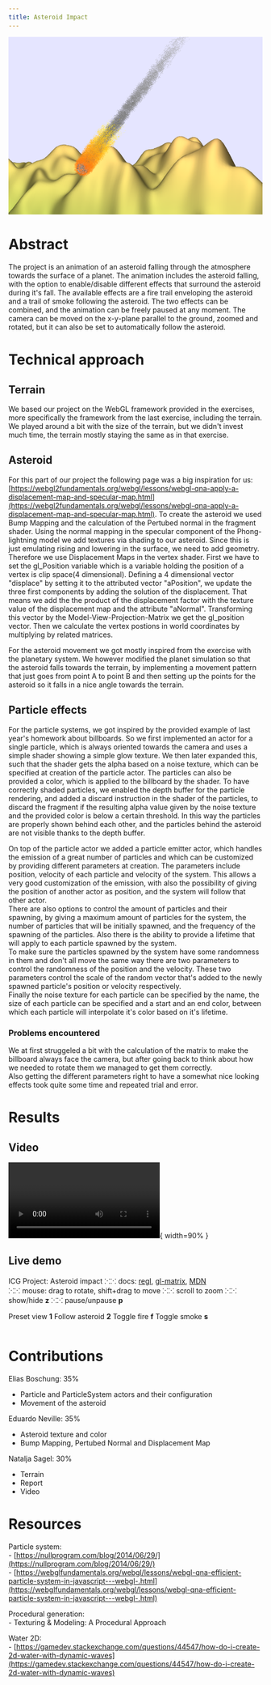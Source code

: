 ```yaml
---
title: Asteroid Impact
---
```


![Asteroid](images/asteroid_falling1.png)

# Abstract

The project is an animation of an asteroid falling through the atmosphere towards the surface of a planet.
The animation includes the asteroid falling, with the option to enable/disable different effects that
surround the asteroid during it's fall. The available effects are a fire trail enveloping the asteroid and
a trail of smoke following the asteroid. The two effects can be combined, and the animation can be freely
paused at any moment. The camera can be moved on the x-y-plane parallel to the ground, zoomed and rotated,
but it can also be set to automatically follow the asteroid.

# Technical approach

## Terrain

We based our project on the WebGL framework provided in the exercises, more specifically the framework from
the last exercise, including the terrain. We played around a bit with the size of the terrain, but we didn't
invest much time, the terrain mostly staying the same as in that exercise.

## Asteroid

For this part of our project the following page was a big inspiration for us: [https://webgl2fundamentals.org/webgl/lessons/webgl-qna-apply-a-displacement-map-and-specular-map.html](https://webgl2fundamentals.org/webgl/lessons/webgl-qna-apply-a-displacement-map-and-specular-map.html).
To create the asteroid we used Bump Mapping and the calculation of the Pertubed normal in the fragment shader. 
Using the normal mapping in the specular component of the Phong-lightning model we add textures via 
shading to our asteroid. Since this is just emulating rising and lowering in the surface, we need to add
geometry. Therefore we use Displacement Maps in the vertex shader. First we have to set the gl_Position variable
which is a variable holding the position of a vertex is clip space(4 dimensional). Defining a 4 dimensional vector "displace" by setting it 
to the attributed vector "aPosition", we update the three first components by adding the solution of the displacement. That means we add the 
the product of the displacement factor with the texture value of the displacement map and the attribute "aNormal". Transforming this vector 
by the Model-View-Projection-Matrix we get the gl_position vector.
Then we calculate the vertex postions in world coordinates by multiplying by related matrices.

For the asteroid movement we got mostly inspired from the exercise with the planetary system. We however modified the
planet simulation so that the asteroid falls towards the terrain, by implementing a movement pattern that
just goes from point A to point B and then setting up the points for the asteroid so it falls in a nice angle
towards the terrain.

## Particle effects

For the particle systems, we got inspired by the provided example of last year's homework about billboards.
So we first implemented an actor for a single particle, which is always oriented towards the camera and uses
a simple shader showing a simple glow texture. We then later expanded this, such that the shader gets the
alpha based on a noise texture, which can be specified at creation of the particle actor. The particles can
also be provided a color, which is applied to the billboard by the shader. To have correctly shaded particles,
we enabled the depth buffer for the particle rendering, and added a discard instruction in the shader of the
particles, to discard the fragment if the resulting alpha value given by the noise texture and the provided
color is below a certain threshold. In this way the particles are properly shown behind each other, and the
particles behind the asteroid are not visible thanks to the depth buffer.

On top of the particle actor we added a particle emitter actor, which handles the emission of a great number
of particles and which can be customized by providing different parameters at creation. The parameters
include position, velocity of each particle and velocity of the system. This allows a very good customization
of the emission, with also the possibility of giving the position of another actor as position, and the system
will follow that other actor.  
There are also options to control the amount of particles and their spawning, by giving a maximum amount of
particles for the system, the number of particles that will be initially spawned, and the frequency of the
spawning of the particles. Also there is the ability to provide a lifetime that will apply to each particle
spawned by the system.  
To make sure the particles spawned by the system have some randomness in them and don't all move the same way
there are two parameters to control the randomness of the position and the velocity. These two parameters
control the scale of the random vector that's added to the newly spawned particle's position or velocity
respectively.  
Finally the noise texture for each particle can be specified by the name, the size of each particle can be
specified and a start and an end color, between which each particle will interpolate it's color based on
it's lifetime.

### Problems encountered

We at first struggeled a bit with the calculation of the matrix to make the billboard always face the camera, but after
going back to think about how we needed to rotate them we managed to get them correctly.  
Also getting the different parameters right to have a somewhat nice looking effects took quite some time and repeated
trial and error.

# Results

## Video
![](images/final_video.mp4){ width=90% }

## Live demo

<div id="demo-container">
<script src="src/main_project.js" type="module"></script>

<div id="debug-overlay">
<p>
		ICG Project: Asteroid impact
		⁙⁙ docs:
		<a href="https://github.com/regl-project/regl/blob/gh-pages/API.md">regl</a>,
		<a href="http://glmatrix.net/docs/">gl-matrix</a>,
		<a href="https://developer.mozilla.org/en-US/docs/Web/JavaScript">MDN</a>
        <br/>
		⁙⁙ mouse: drag to rotate, shift+drag to move
		⁙⁙ scroll to zoom
		⁙⁙ show/hide <strong class="keyboard">z</strong>
        ⁙⁙ pause/unpause <strong class="keyboard">p</strong>
</p>
<p id="view-options">
<span id="btn-preset-view" class="button">Preset view <strong class="keyboard">1</strong></span>
<span id="btn-follow-asteroid" class="button">Follow asteroid <strong class="keyboard">2</strong></span>
<span id="btn-toggle-fire" class="button">Toggle fire <strong class="keyboard">f</strong></span>
<span id="btn-toggle-smoke" class="button">Toggle smoke <strong class="keyboard">s</strong></span>
</p>

<pre id="debug-text"></pre>
</div>
</div>

# Contributions

Elias Boschung: 35%  
* Particle and ParticleSystem actors and their configuration  
* Movement of the asteroid

Eduardo Neville: 35%
* Asteroid texture and color
* Bump Mapping, Pertubed Normal and Displacement Map

Natalja Sagel: 30%
* Terrain
* Report 
* Video

# Resources

Particle system:  
    - [https://nullprogram.com/blog/2014/06/29/](https://nullprogram.com/blog/2014/06/29/)  
    - [https://webglfundamentals.org/webgl/lessons/webgl-qna-efficient-particle-system-in-javascript---webgl-.html](https://webglfundamentals.org/webgl/lessons/webgl-qna-efficient-particle-system-in-javascript---webgl-.html)  

Procedural generation:  
    - Texturing & Modeling: A Procedural Approach

Water 2D:  
    - [https://gamedev.stackexchange.com/questions/44547/how-do-i-create-2d-water-with-dynamic-waves](https://gamedev.stackexchange.com/questions/44547/how-do-i-create-2d-water-with-dynamic-waves)


